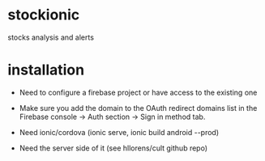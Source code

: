 # stockionic
stocks analysis and alerts

# installation

- Need to configure a firebase project or have access to the existing one

- Make sure you add the domain to the OAuth redirect domains list in the Firebase console -> Auth section -> Sign in method tab.

- Need ionic/cordova (ionic serve, ionic build android --prod)

- Need the server side of it (see hllorens/cult github repo)